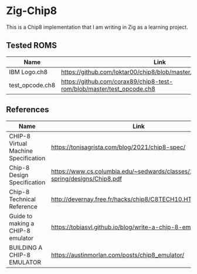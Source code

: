 # Zig-Chip8

This is a Chip8 implementation that I am writing in Zig as a learning project.

## Tested ROMS

| Name            | Link                                                                  |
| --------------- | --------------------------------------------------------------------- |
| IBM Logo.ch8    | https://github.com/loktar00/chip8/blob/master/roms/IBM%20Logo.ch8     |
| test_opcode.ch8 | https://github.com/corax89/chip8-test-rom/blob/master/test_opcode.ch8 |

## References

| Name                                 | Link                                                                             |
| ------------------------------------ | -------------------------------------------------------------------------------- |
| CHIP-8 Virtual Machine Specification | https://tonisagrista.com/blog/2021/chip8-spec/                                   |
| Chip-8 Design Specification          | https://www.cs.columbia.edu/~sedwards/classes/2016/4840-spring/designs/Chip8.pdf |
| Chip-8 Technical Reference           | http://devernay.free.fr/hacks/chip8/C8TECH10.HTM                                 |
| Guide to making a CHIP-8 emulator    | https://tobiasvl.github.io/blog/write-a-chip-8-emulator/                         |
| BUILDING A CHIP-8 EMULATOR           | https://austinmorlan.com/posts/chip8_emulator/                                   |
